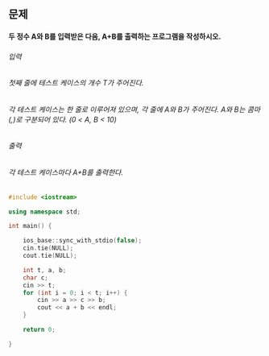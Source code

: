 ## 문제
#### 두 정수 A와 B를 입력받은 다음, A+B를 출력하는 프로그램을 작성하시오.

###### 입력
###### 첫째 줄에 테스트 케이스의 개수 T가 주어진다.

###### 각 테스트 케이스는 한 줄로 이루어져 있으며, 각 줄에 A와 B가 주어진다. A와 B는 콤마(,)로 구분되어 있다. (0 < A, B < 10)

###### 출력
###### 각 테스트 케이스마다 A+B를 출력한다.
```c++
#include <iostream>

using namespace std;

int main() {

	ios_base::sync_with_stdio(false);
	cin.tie(NULL);
	cout.tie(NULL);

	int t, a, b;
	char c;
	cin >> t;
	for (int i = 0; i < t; i++) {
		cin >> a >> c >> b;
		cout << a + b << endl;
	}

	return 0;

}
```
